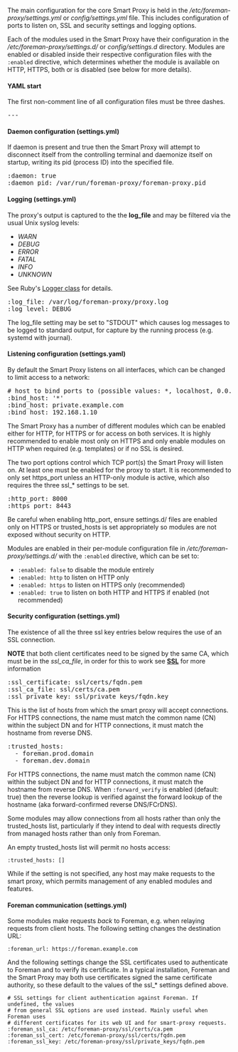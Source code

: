 The main configuration for the core Smart Proxy is held in the */etc/foreman-proxy/settings.yml* or *config/settings.yml* file.  This includes configuration of ports to listen on, SSL and security settings and logging options.

Each of the modules used in the Smart Proxy have their configuration in the */etc/foreman-proxy/settings.d/* or *config/settings.d* directory.  Modules are enabled or disabled inside their respective configuration files with the `:enabled` directive, which determines whether the module is available on HTTP, HTTPS, both or is disabled (see below for more details).

#### YAML start

The first non-comment line of all configuration files must be three dashes.

<pre>---</pre>

#### Daemon configuration (settings.yml)

If daemon is present and true then the Smart Proxy will attempt to disconnect itself from the controlling terminal and daemonize itself on startup, writing its pid (process ID) into the specified file.

<pre>
:daemon: true
:daemon_pid: /var/run/foreman-proxy/foreman-proxy.pid
</pre>

#### Logging (settings.yml)

The proxy's output is captured to the the **log_file** and may be filtered via the usual Unix syslog levels:

* *WARN*
* *DEBUG*
* *ERROR*
* *FATAL*
* *INFO*
* *UNKNOWN*

See Ruby's [Logger class](http://www.ruby-doc.org/stdlib/libdoc/logger/rdoc/classes/Logger.html) for details.

<pre>
:log_file: /var/log/foreman-proxy/proxy.log
:log_level: DEBUG
</pre>

The log_file setting may be set to "STDOUT" which causes log messages to be logged to standard output, for capture by the running process (e.g. systemd with journal).

#### Listening configuration (settings.yaml)

By default the Smart Proxy listens on all interfaces, which can be changed to limit access to a network:

<pre>
# host to bind ports to (possible values: *, localhost, 0.0.0.0)
:bind_host: '*'
:bind_host: private.example.com
:bind_host: 192.168.1.10
</pre>

The Smart Proxy has a number of different modules which can be enabled either for HTTP, for HTTPS or for access on both services.  It is highly recommended to enable most only on HTTPS and only enable modules on HTTP when required (e.g. templates) or if no SSL is desired.

The two port options control which TCP port(s) the Smart Proxy will listen on.  At least one must be enabled for the proxy to start.  It is recommended to only set https_port unless an HTTP-only module is active, which also requires the three ssl_* settings to be set.

<pre>
:http_port: 8000
:https_port: 8443
</pre>

<div class="alert alert-info">Be careful when enabling http_port, ensure settings.d/ files are enabled only on HTTPS or trusted_hosts is set appropriately so modules are not exposed without security on HTTP.</div>

Modules are enabled in their per-module configuration file in */etc/foreman-proxy/settings.d/* with the `:enabled` directive, which can be set to:

* `:enabled: false` to disable the module entirely
* `:enabled: http` to listen on HTTP only
* `:enabled: https` to listen on HTTPS only (recommended)
* `:enabled: true` to listen on both HTTP and HTTPS if enabled (not recommended)

#### Security configuration (settings.yml)

The existence of all the three ssl key entries below requires the use of an SSL connection.

**NOTE** that both client certificates need to be signed by the same CA, which must be in the *ssl_ca_file*, in order for this to work
see [**SSL**](manuals/{{page.version}}/index.html#4.3.10SSL) for more information

<pre>
:ssl_certificate: ssl/certs/fqdn.pem
:ssl_ca_file: ssl/certs/ca.pem
:ssl_private_key: ssl/private_keys/fqdn.key
</pre>

This is the list of hosts from which the smart proxy will accept connections.  For HTTPS connections, the name must match the common name (CN) within the subject DN and for HTTP connections, it must match the hostname from reverse DNS.

<pre>
:trusted_hosts:
  - foreman.prod.domain
  - foreman.dev.domain
</pre>

For HTTPS connections, the name must match the common name (CN) within the subject DN and for HTTP connections, it must match the hostname from reverse DNS.  When `:forward_verify` is enabled (default: true) then the reverse lookup is verified against the forward lookup of the hostname (aka forward-confirmed reverse DNS/FCrDNS).

Some modules may allow connections from all hosts rather than only the trusted_hosts list, particularly if they intend to deal with requests directly from managed hosts rather than only from Foreman.

An empty trusted_hosts list will permit no hosts access:

    :trusted_hosts: []

While if the setting is not specified, any host may make requests to the smart proxy, which permits management of any enabled modules and features.

#### Foreman communication (settings.yml)

Some modules make requests *back* to Foreman, e.g. when relaying requests from client hosts.  The following setting changes the destination URL:

    :foreman_url: https://foreman.example.com

And the following settings change the SSL certificates used to authenticate to Foreman and to verify its certificate.  In a typical installation, Foreman and the Smart Proxy may both use certificates signed the same certificate authority, so these default to the values of the ssl_* settings defined above.

    # SSL settings for client authentication against Foreman. If undefined, the values
    # from general SSL options are used instead. Mainly useful when Foreman uses
    # different certificates for its web UI and for smart-proxy requests.
    :foreman_ssl_ca: /etc/foreman-proxy/ssl/certs/ca.pem
    :foreman_ssl_cert: /etc/foreman-proxy/ssl/certs/fqdn.pem
    :foreman_ssl_key: /etc/foreman-proxy/ssl/private_keys/fqdn.pem

